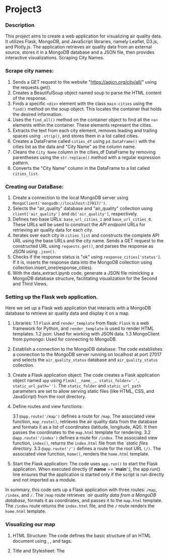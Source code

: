
# Project3
### Description
This project aims to create a web application for visualizing air quality data. It utilizes Flask, MongoDB, and JavaScript libraries, namely Leaflet, D3.js, and Plotly.js. The application retrieves air quality data from an external source, stores it in a MongoDB database and a JSON file, then provides interactive visualizations.
Scraping City Names.

### Scrape city names:
1.  Sends a GET request to the website "https://aqicn.org/city/all/" using the requests.get().
2. Creates a BeautifulSoup object named soup to parse the HTML content of the response. 
3. Finds a specific ``<div>`` element with the class ``main-cities`` using the ``find()`` method on the soup object. This locates the container that holds the desired information.
4. Uses the ``find_all()`` method on the container object to find all the ``<a>`` elements within the container. These elements represent the cities.
5. Extracts the text from each city element, removes leading and trailing spaces using ``.strip()``, and stores them in a list called cities.
6. Creates a DataFrame called ``cities_df`` using ``pd.DataFrame()`` with the cities list as the data and "City Name" as the column name.
7. Cleans the ``City Name`` column in the cities_df DataFrame by removing parentheses using the ``str.replace()`` method with a regular expression pattern.
8. Converts the "City Name" column in the DataFrame to a list called ``cities_list``.

### Creating our DataBase:
1. Create a connection to the local MongoDB server using ``MongoClient('mongodb://localhost:27017/')``.
2. Selects the "air_quality" database and "air_quality" collection using ``client['air_quality']`` and ``db['air_quality']``, respectively.
3. Defines two base URLs: ``base_url_cities_1`` and ``base_url_cities_0``. These URLs will be used to construct the *API endpoint* URLs for retrieving air quality data for each city. 
4. Iterates over each city in ``cities_list`` and constructs the complete API URL using the base URLs and the city name. Sends a GET request to the constructed URL using ``requests.get()``, and parses the response as JSON using ``.json()``.
5. Checks if the response status is "ok" using ``response_cities['status']``. If it is, inserts the response data into the MongoDB collection using collection.insert_one(response_cities).
6. With the data_extract.ipynb code, generate a JSON file mimicking a MongoDB database structure, facilitating visualization for the Second and Third Views.

### Setting up the Flask web application. 
 Here we set up a Flask web application that interacts with a MongoDB database to retrieve air quality data and display it on a map.

1. Libraries:
    1.1 ``Flask`` and ``render_template`` from flask: ``Flask`` is a web framework for Python, and ``render_template`` is used to render HTML templates.
    1.2 json: Used for working with JSON data.
    1.3 MongoClient from pymongo: Used for connecting to MongoDB.
2. Establish a connection to the MongoDB database: The code establishes a connection to the MongoDB server running on localhost at port 27017 and selects the ``air_quality_status`` database and ``air_quality_status`` collection.

3. Create a Flask application object: The code creates a Flask application object named ``app`` using ``Flask(__name__, static_folder='.', static_url_path='')``. The ``static_folder`` and ``static_url_path`` parameters are set to allow serving static files (like HTML, CSS, and JavaScript) from the root directory.

3. Define routes and view functions:

    3.1 ``@app.route('/map')`` defines a route for ``/map``. The associated view function, ``map_route()``, retrieves the air quality data from the database and formats it as a list of coordinates (latitude, longitude, AQI). It then passes the coordinates to the ``map.html`` template for rendering.
    3.2 ``@app.route('/index')`` defines a route for ``/index``. The associated view function, ``index()``, returns the ``index.html`` file from the `*static files* directory.
    3.3 ``@app.route('/')`` defines a route for the root URL ``(/)``. The associated view function, ``home()``, renders the ``home.html`` template.
4. Start the Flask application: The code uses ``app.run()`` to start the Flask application. When executed directly (if __name__ == '__main__':), the app.run() line ensures that the application is started only if the script is run directly and not imported as a module.

In summary, this code sets up a Flask application with three routes: ``/map``, ``/index``, and ``/``. The ``/map`` route retrieves `*air quality data from a MongoDB database*, formats it as coordinates, and passes it to the ``map.html`` template. The ``/index`` route returns the ``index.html`` file, and the ``/`` route renders the ``home.html`` template.

### Visualizing our map
1. HTML Structure: The code defines the basic structure of an HTML document using <html>, <head>, and <body> tags.

2. Title and Stylesheet: The <title> tag sets the title of the HTML page to "Map". The <link> tag references a CSS stylesheet from a CDN (https://unpkg.com/leaflet/dist/leaflet.css) to style the map and legend.

3. Map Container: The <div> tag with id="map" is a placeholder for the map. The map will be rendered inside this container.

4. JavaScript Libraries: The <script> tag references two JavaScript libraries from a CDN `"https://unpkg.com/leaflet/dist/leaflet.js" 
    These libraries provide the functionality to create and interact with the map.
5. JavaScript Code: The JavaScript code within the <script> tags performs the following actions:

    5.1.Retrieve data from ``Flask``: The code uses the ``{{ coordinates | tojson }}`` template variable to get the *coordinates* and *metrics* data from Flask. The data is assigned to the *data* variable.

    5.6 Format Data: The coordinates and metrics *arrays* are created by extracting the corresponding values from the data array.

    5.7 Create the Map: The ``L.map()`` function creates a new map object with the specified ``ID`` ``('map')`` and initial view coordinates ([51.505, -0.09]).

    5.8 Add Tile Layer: The ``L.tileLayer()`` function adds a tile layer to the map using ``OpenStreetMap`` as the source. The tile layer is configured with the necessary options, such as attribution and maximum zoom level.

    5.9 Define Color Range: The ``getColor()`` function takes a metric value as input and returns a color based on a predefined range. The *colors* correspond to different *air pollution levels*.

    5.10 Create Legend: The ``L.control()`` function creates a new control object for the legend, positioned at the bottom left. The ``onAdd`` method is overridden to create the HTML content of the legend, including the color-coded labels for each pollution level.

    5.10 Add Legend to Map: The ``addTo()`` method is used to add the legend control to the map.

    5.11 Add Markers to the Map: The *for loop* iterates over the coordinates array and adds circle markers to the map for each coordinate. The *marker's color* is determined based on the corresponding *metric value*. The marker's radius, fill color, and opacity are set based on the pollution level. The metric value is displayed as a tooltip on the marker.

    5.11 Closing Tags: The closing </script>, </body>, and </html> tags complete the HTML document.

Overall, this HTML template uses JavaScript and the Leaflet library to render a map and visualize air quality data using circle markers and a legend. The data is obtained from Flask and dynamically displayed on the map based on the pollution level.

### Visualizing the Second and Third Views
 
1- For visualizing the air quality data, the app.js file uses D3.js and Plotly.js libraries. It displays current air quality index and a forecast for PM2.5 maximum and minimum values.
 
2- The following functionality is provided by the code:
 
3- The sortCities function sorts cities based on the selected option.
 
4- The updatePlots function updates plots based on the selected city.
 
5- The createView2 function creates the view for the forecast of PM2.5 maximum and minimum values.
 
6- Event listeners are set up for changes in the city selection and sorting option.
 
7- The d3.json function retrieves the air quality data from the JSON file.
 
8- The retrieved data populates the dropdown menus with city options.
 
9- The updatePlots and createView2 functions are called initially and whenever the city selection or sorting option changes.
 
10- Plotly.js library is used to create the plots and display them in the designated <div> elements in the HTML.
 
In addition, the code also provides a table displaying daily AQI levels.



